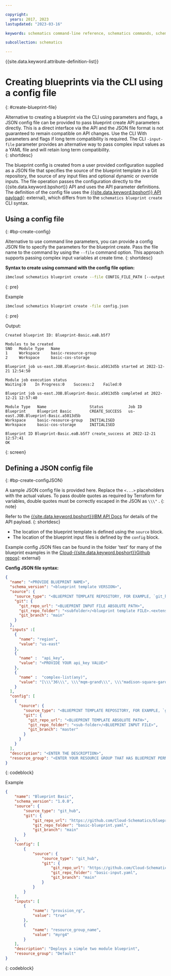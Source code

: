 ```yaml
---

copyright:
  years: 2017, 2023
lastupdated: "2023-03-16"

keywords: schematics command-line reference, schematics commands, schematics command-line, schematics reference, command-line

subcollection: schematics

---
```


{{site.data.keyword.attribute-definition-list}}


# Creating blueprints via the CLI using a config file
{: #create-blueprint-file}

Alternative to creating a blueprint via the CLI using parameters and flags, a JSON config file can be provided to pass blueprint create API parameters directly. This is a direct interface via the API and the JSON file format is not guaranteed to remain compatible on API changes. Use the CLI With parameters and flags if long term compatibility is required. The CLI `-input-file` parameter provides an alternative way to pass complex input values as a YAML file and will retain long term compatibility.    
{: shortdesc}

The blueprint config is created from a user provided configuration supplied as a JSON file that specifies the source of the blueprint template in a Git repository, the source of any input files and optional dynamic or override inputs. The file operation passes the configuration directly to the {{site.data.keyword.bpshort}} API and uses the API parameter definitions. The definition of the config file uses the [{{site.data.keyword.bpshort}} API payload](https://cloud.ibm.com/apidocs/schematics/schematics#create-blueprint){: external}, which differs from to the `schematics blueprint create` CLI syntax.  

## Using a config file
{: #bp-create-config}

Alternative to use command line parameters, you can provide a config JSON file to specify the parameters for the blueprint create. Pass the file name to the command by using the `--file` command option. This approach supports passing complex input variables at create time. 
{: shortdesc}

**Syntax to create using command with the config file option:**

```sh
ibmcloud schematics blueprint create --file CONFIG_FILE_PATH [--output OUTPUT]
```
{: pre}

Example

```sh
ibmcloud schematics blueprint create -file config.json
```
{: pre}

Output:

```text
Created blueprint ID: Blueprint-Basic.eaB.b5f7

Modules to be created
SNO   Module Type   Name   
1     Workspace     basic-resource-group   
2     Workspace     basic-cos-storage   
      
Blueprint job us-east.JOB.Blueprint-Basic.a5013d5b started at 2022-12-21 12:54:50

Module job execution status
Waiting:0    In Progress:0    Success:2    Failed:0   

Blueprint job us-east.JOB.Blueprint-Basic.a5013d5b completed at 2022-12-21 12:57:40

Module Type   Name                   Status           Job ID   
Blueprint     Blueprint Basic        CREATE_SUCCESS   us-east.JOB.Blueprint-Basic.a5013d5b   
Workspace     basic-resource-group   INITIALISED         
Workspace     basic-cos-storage      INITIALISED         
              
Blueprint ID Blueprint-Basic.eaB.b5f7 create_success at 2022-12-21 12:57:41
OK
```
{: screen}

## Defining a JSON config file
{: #bp-create-configJSON}

A sample JSON config file is provided here. Replace the `<...>` placeholders with the actual values. To pass double quotes as required by Terraform for variables, double quotes must be correctly escaped in the JSON as `\\\"` . 
{: note}

Refer to the [{{site.data.keyword.bpshort}}IBM API Docs](https://cloud.ibm.com/apidocs/schematics/schematics#create-blueprint) for details of the API payload.
{: shortdesc}

- The location of the blueprint template is defined using the `source` block.
- The location of the blueprint input files is defined by the `config` block. 

Example config JSON files can be found in the folder 'test' for many of the blueprint examples in the [Cloud-{{site.data.keyword.bpshort}}Github repos](https://github.com/Cloud-Schematics){: external}

**Config JSON file syntax:**
```json
{
  "name": "<PROVIDE BLUEPRINT NAME>",
  "schema_version": "<blueprint template VERSION>",
  "source": {
    "source_type": "<BLUEPRINT TEMPLATE REPOSITORY, FOR EXAMPLE, `git_hub`>",
    "git": {
      "git_repo_url": "<BLUEPRINT INPUT FILE ABSOLUTE PATH>",
      "git_repo_folder": "<subfolder>/<blueprint template FILE>.<extension>",
      "git_branch": "main"
    }
  },
  "inputs" :[
    {
      "name": "region",
      "value": "us-east"
    },
    {
      "name" :  "api_key",
      "value": "<PROVIDE YOUR api_key VALUE>"
    },
    {
      "name" :  "complex-list(any)",
      "value": "[\\\"36\\\", \\\"mqm-grand\\\", \\\"madison-square-garden\\\"]"
    }
  ],
  "config": [
    {
      "source": {
        "source_type": "<BLUEPRINT TEMPLATE REPOSITORY, FOR EXAMPLE, `git_hub`>.<extension>",
        "git": {
          "git_repo_url": "<BLUEPRINT TEMPLATE ABSOLUTE PATH>",
          "git_repo_folder": "<sub-folder>/<BLUEPRINT INPUT FILE>",
          "git_branch": "master"
        }
      }
    }
  ],
  "description": "<ENTER THE DESCRIPTION>",
  "resource_group": "<ENTER YOUR RESOURCE GROUP THAT HAS BLUEPRINT PERMISSIONS>"
}

```
{: codeblock}

Example

```json
{
    "name": "Blueprint Basic",
    "schema_version": "1.0.0",
    "source": {
        "source_type": "git_hub",
        "git": {
            "git_repo_url": "https://github.com/Cloud-Schematics/blueprint-basic-example",
            "git_repo_folder": "basic-blueprint.yaml",
            "git_branch": "main"
        }
    },
    "config": [
        {
            "source": {
                "source_type": "git_hub",
                "git": {
                    "git_repo_url": "https://github.com/Cloud-Schematics/blueprint-basic-example",
                    "git_repo_folder": "basic-input.yaml",
                    "git_branch": "main"
                }
            }
        }
    ],
    "inputs": [
        {
            "name": "provision_rg",
            "value": "true"
        },
        {
            "name": "resource_group_name",
            "value": "myrg4"
        }
    ],
    "description": "Deploys a simple two module blueprint",
    "resource_group": "Default"
}
```
{: codeblock}

